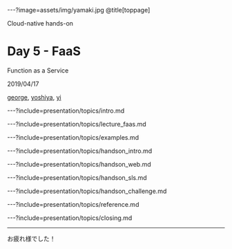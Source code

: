 ---?image=assets/img/yamaki.jpg
@title[toppage]

Cloud-native hands-on

# Day 5 - FaaS
Function as a Service

2019/04/17

[george](https://github.com/take4mats/), [yoshiya](), [yi]()

---?include=presentation/topics/intro.md

---?include=presentation/topics/lecture_faas.md

---?include=presentation/topics/examples.md

---?include=presentation/topics/handson_intro.md

---?include=presentation/topics/handson_web.md

---?include=presentation/topics/handson_sls.md

---?include=presentation/topics/handson_challenge.md

---?include=presentation/topics/reference.md

---?include=presentation/topics/closing.md

---

お疲れ様でした！
